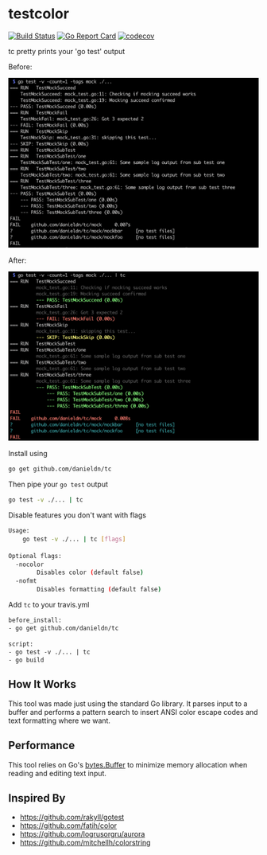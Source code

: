 # testcolor
[![Build Status](https://travis-ci.org/danieldn/tc.svg?branch=master)](https://travis-ci.org/danieldn/tc) [![Go Report Card](https://goreportcard.com/badge/github.com/danieldn/tc)](https://goreportcard.com/report/github.com/danieldn/tc) [![codecov](https://codecov.io/gh/danieldn/tc/branch/master/graph/badge.svg)](https://codecov.io/gh/danieldn/tc)

tc pretty prints your 'go test' output 

Before:

![before](before_image.png)

After:

![after](after_image.png)

Install using


```bash
go get github.com/danieldn/tc
```

Then pipe your `go test` output

```bash
go test -v ./... | tc 
```

Disable features you don't want with flags
```bash
Usage:
	go test -v ./... | tc [flags]

Optional flags:
  -nocolor
    	Disables color (default false)
  -nofmt
    	Disables formatting (default false)
```

Add `tc` to your travis.yml
```
before_install:
- go get github.com/danieldn/tc

script:
- go test -v ./... | tc
- go build
```

## How It Works

This tool was made just using the standard Go library. It parses input to a
buffer and performs a pattern search to insert ANSI color escape codes and text
formatting where we want. 

## Performance

This tool relies on Go's [bytes.Buffer](https://golang.org/src/bytes/buffer.go)
to minimize memory allocation when reading and editing text input. 

## Inspired By

* https://github.com/rakyll/gotest
* https://github.com/fatih/color
* https://github.com/logrusorgru/aurora
* https://github.com/mitchellh/colorstring
